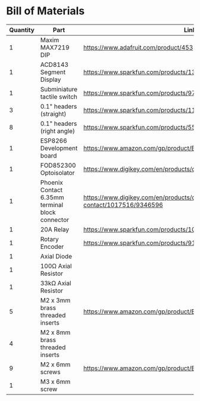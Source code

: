 # Bill of Materials

| Quantity | Part                                            | Link                                                         |
| -------- | ----------------------------------------------- | ------------------------------------------------------------ |
| 1        | Maxim MAX7219 DIP                               | https://www.adafruit.com/product/453                         |
| 1        | ACD8143 Segment Display                         | https://www.sparkfun.com/products/13999                      |
| 1        | Subminiature tactile switch                     | https://www.sparkfun.com/products/97                         |
| 3        | 0.1" headers (straight)                         | https://www.sparkfun.com/products/116                        |
| 8        | 0.1" headers (right angle)                      | https://www.sparkfun.com/products/553                        |
| 1        | ESP8266 Development board                       | https://www.amazon.com/gp/product/B07HF44GBT/                |
| 1        | FOD852300 Optoisolator                          | https://www.digikey.com/en/products/detail/onsemi/FOD852300/1054006 |
| 1        | Phoenix Contact 6.35mm terminal block connector | https://www.digikey.com/en/products/detail/phoenix-contact/1017516/9346596 |
| 1        | 20A Relay                                       | https://www.sparkfun.com/products/10924                      |
| 1        | Rotary Encoder                                  | https://www.sparkfun.com/products/9117                       |
| 1        | Axial Diode                                     |                                                              |
| 1        | 100Ω Axial Resistor                             |                                                              |
| 1        | 33kΩ Axial Resistor                             |                                                              |
| 5        | M2 x 3mm brass threaded inserts                 | https://www.amazon.com/gp/product/B07LBQFNQD/                |
| 4        | M2 x 8mm brass threaded inserts                 |                                                              |
| 9        | M2 x 6mm screws                                 | https://www.amazon.com/gp/product/B01FL88Y76/                |
| 1        | M3 x 6mm screw                                  |                                                              |

